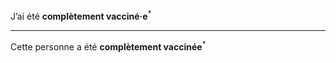 J’ai été **complètement vacciné·e**<sup>*</sup>

---

Cette personne a été **complètement vaccinée**<sup>*</sup>
